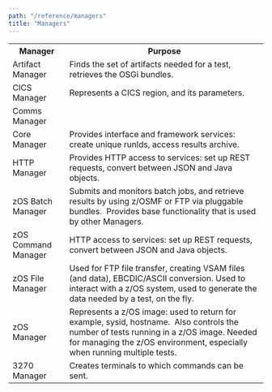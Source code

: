 ```yaml
---
path: "/reference/managers"
title: "Managers"
---
```

<table>
<tr>
<th>Manager</th>
<th>Purpose</th>
</tr>
<tr>
<td>Artifact Manager</td>
<td>Finds the set of artifacts needed for a test, retrieves the OSGi bundles.</td>
</tr>
<tr>
<td>CICS Manager</td>
<td>Represents a CICS region, and its parameters.</td>
</tr>
<tr>
<td>Comms Manager</td>
<td></td>
</tr>
<tr>
<td>Core Manager</td>
<td>Provides interface and framework services: create unique runIds, access results archive.</td>
</tr>
<tr>
<td>HTTP Manager</td>
<td>Provides HTTP access to services: set up REST requests, convert between JSON and Java objects.</td>
</tr>
<tr>
<td>zOS Batch Manager</td>
<td>Submits and monitors batch jobs, and retrieve results by using z/OSMF or FTP via pluggable bundles. 
Provides base functionality that is used by other Managers.</td>
</tr>
<tr>
<td>zOS Command Manager</td>
<td>HTTP access to services: set up REST requests, convert between JSON and Java objects.</td>
</tr>
<tr>
<td>zOS File Manager</td>
<td>Used for FTP file transfer, creating VSAM files (and data), EBCDIC/ASCII conversion.
Used to interact with a z/OS system, used to generate the data needed by a test, on the fly.</td>
</tr>
<tr>
<td>zOS Manager</td>
<td>Represents a z/OS image: used to return for example, sysid, hostname.  Also controls the number of tests running in a z/OS image. Needed for managing the z/OS environment, especially when running multiple tests.</td>
</tr>
<tr>
<td>3270 Manager</td>
<td>Creates terminals to which commands can be sent.</td>
</tr>
</table>